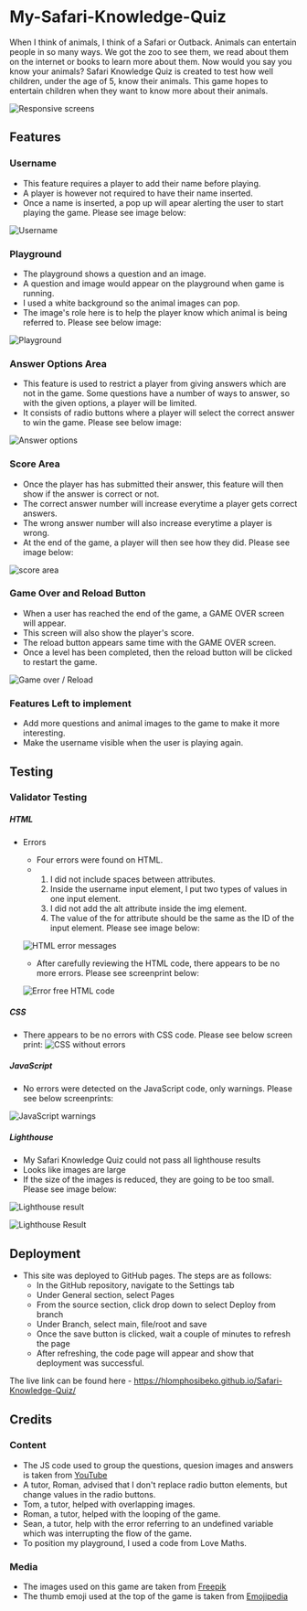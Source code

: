 # My-Safari-Knowledge-Quiz

When I think of animals, I think of a Safari or Outback. Animals can entertain people in so many ways. We got the zoo to see them, we read about them on the internet or books to learn more about them. Now would you say you know your animals? Safari Knowledge Quiz is created to test how well children, under the age of 5, know their animals. This game hopes to entertain children when they want to know more about their animals. 

![Responsive screens](README.md%20docs/amiresponsive-screens.png)

## Features 

### Username
- This feature requires a player to add their name before playing.
- A player is however not required to have their name inserted.
- Once a name is inserted, a pop up will apear alerting the user to start playing the game. Please see image below:

![Username](README.md%20docs/username-alert.png)

### Playground
- The playground shows a question and an image.
- A question and image would appear on the playground when game is running.
- I used a white background so the animal images can pop.
- The image's role here is to help the player know which animal is being referred to. Please see below image:

![Playground](README.md%20docs/playground-screen.png)

### Answer Options Area
- This feature is used to restrict a player from giving answers which are not in the game. Some questions have a number of ways to answer, so with the given options, a player will be limited.
- It consists of radio buttons where a player will select the correct answer to win the game. Please see below image:

![Answer options](README.md%20docs/answer-options.png)

### Score Area
- Once the player has has submitted their answer, this feature will then show if the answer is correct or not.
- The correct answer number will increase everytime a player gets correct answers.
- The wrong answer number will also increase everytime a player is wrong.
- At the end of the game, a player will then see how they did. Please see image below:

![score area](README.md%20docs/score-section.png)

### Game Over and Reload Button
- When a user has reached the end of the game, a GAME OVER screen will appear.
- This screen will also show the player's score.
- The reload button appears same time with the GAME OVER screen.
- Once a level has been completed, then the reload button will be clicked to restart the game.

![Game over / Reload](README.md%20docs/gameover-reload-screen.png)

### Features Left to implement
* Add more questions and animal images to the game to make it more interesting.
* Make the username visible when the user is playing again.

## Testing

### Validator Testing

##### HTML
* Errors

    - Four errors were found on HTML.
    - 1. I did not include spaces between attributes. 
      2. Inside the username input element, I put two types of values in one input element.
      3. I did not add the alt attribute inside the img element.
      4. The value of the for attribute should be the same as the ID of the input element. Please see image below:

    ![HTML error messages](README.md%20docs/html-errors.png)

    - After carefully reviewing the HTML code, there appears to be no more errors. Please see screenprint below:

    ![Error free HTML code](README.md%20docs/html-error-free.png)

##### CSS
   - There appears to be no errors with CSS code. Please see below screen print:
    ![CSS without errors](README.md%20docs/css-no-errors.png)

##### JavaScript
   - No errors were detected on the JavaScript code, only warnings. Please see below screenprints:

   ![JavaScript warnings](README.md%20docs/js-warnings.png)    

##### Lighthouse

   - My Safari Knowledge Quiz could not pass all lighthouse results
   - Looks like images are large
   - If the size of the images is reduced, they are going to be too small. Please see image below:

   ![Lighthouse result](README.md%20docs/lighthouse-result-1.png)

   ![Lighthouse Result](README.md%20docs/lighthouse-2.png)

## Deployment
* This site was deployed to GitHub pages. The steps are as follows:
    - In the GitHub repository, navigate to the Settings tab
    - Under General section, select Pages
    - From the source section, click drop down to select Deploy from branch 
    - Under Branch, select main, file/root and save  
    - Once the save button is clicked, wait a couple of minutes to refresh the page
    - After refreshing, the code page will appear and show that deployment was successful.

The live link can be found here - https://hlomphosibeko.github.io/Safari-Knowledge-Quiz/

## Credits
### Content
* The JS code used to group the questions, quesion images and answers is taken from [YouTube](https://www.youtube.com/channel/UCEsOe19aGFcM31zLG2M2sXw)
* A tutor, Roman, advised that I don't replace radio button elements, but change values in the radio buttons.
* Tom, a tutor, helped with overlapping images.
* Roman, a tutor, helped with the looping of the game.
* Sean, a tutor, help with the error referring to an undefined variable which was interrupting the flow of the game. 
* To position my playground, I used a code from Love Maths.


### Media
* The images used on this game are taken from [Freepik](https://www.freepik.com/free-photos-vectors/safari-animals/)
* The thumb emoji used at the top of the game is taken from [Emojipedia](https://emojipeadia.org/thums-up)